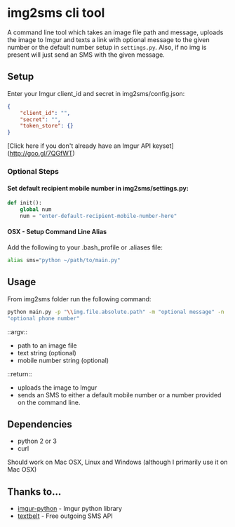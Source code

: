 img2sms cli tool
================================

A command line tool which takes an image file path and message, uploads 
the image to Imgur and texts a link with optional message to the given 
number or the default number setup in `settings.py`. Also, if no img is present will just send an SMS with the given message.

## Setup
Enter your Imgur client_id and secret in 
img2sms/config.json:

```json
{
    "client_id": "",
    "secret": "",
    "token_store": {}
}
```

[Click here if you don't already have an Imgur API keyset]
(http://goo.gl/7QGfWT)

### Optional Steps

#### Set default recipient mobile number in img2sms/settings.py:

```python
def init():
    global num
    num = "enter-default-recipient-mobile-number-here"
```

#### OSX - Setup Command Line Alias

Add the following to your .bash_profile or .aliases file:

```bash
alias sms="python ~/path/to/main.py"
```

## Usage
From img2sms folder run the following command:
```bash
python main.py -p "\\img.file.absolute.path" -m "optional message" -n 
"optional phone number"
```

::argv:: 
* path to an image file
* text string (optional)
* mobile number string (optional) 

::return:: 
* uploads the image to Imgur 
* sends an SMS to either a default mobile number or a number provided on the 
command line.

## Dependencies
* python 2 or 3
* curl


Should work on Mac OSX, Linux and Windows (although I primarily use it on 
Mac OSX)

## Thanks to...
* [imgur-python](https://github.com/jacobgreenleaf/imgur-python) - Imgur 
python library
* [textbelt](https://github.com/typpo/textbelt) - Free outgoing SMS API